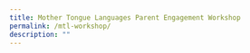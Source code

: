 ```yaml
---
title: Mother Tongue Languages Parent Engagement Workshop
permalink: /mtl-workshop/
description: ""
---
```

